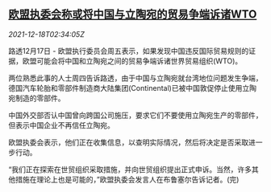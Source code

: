 <!--1639796463000-->
[欧盟执委会称或将中国与立陶宛的贸易争端诉诸WTO](https://cn.reuters.com/article/eu-china-lithuania-trade-wto-1218-idCNKBS2IX02D)
------

<div><i>2021-12-18T02:34:05Z</i></div><p>路透12月17日 - 欧盟执行委员会周五表示，如果发现中国违反国际贸易规则的证据，欧盟可能会将中国和立陶宛之间的贸易争端诉诸世界贸易组织(WTO)。</p><p>两位熟悉此事的人士周四告诉路透，由于中国与立陶宛就台湾地位问题发生争端，德国汽车轮胎和零部件制造商大陆集团(Continental)已被中国敦促停止使用立陶宛制造的零部件。</p><p>中国外交部否认中国曾向跨国公司施压，要求它们不要使用立陶宛生产的零部件，但表示中国企业不再信任立陶宛。</p><p>欧盟执委会表示，他们正在收集信息，以查明实际情况，然后将决定是否采取进一步行动。 　</p><p>“我们正在探索在世贸组织采取措施，并向世贸组织提出正式申诉。当然，许多其他措施在理论上也是可能的，”欧盟执委会发言人在布鲁塞尔告诉记者。(完)</p>
